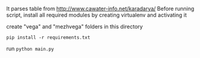 It parses table from http://www.cawater-info.net/karadarya/
Before running script, install all required modules by creating virtualenv and activating it

create "vega" and "mezhvega" folders in this directory


```pip install -r requirements.txt```

run ```python main.py```